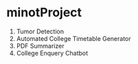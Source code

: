 # minotProject

1. Tumor Detection
2. Automated College Timetable Generator
3. PDF Summarizer
4. College Enquery Chatbot
